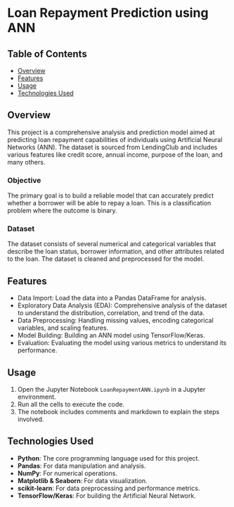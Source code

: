 # Loan Repayment Prediction using ANN

## Table of Contents

- [Overview](#overview)
- [Features](#features)
- [Usage](#usage)
- [Technologies Used](#technologies-used)

## Overview

This project is a comprehensive analysis and prediction model aimed at predicting loan repayment capabilities of individuals using Artificial Neural Networks (ANN). The dataset is sourced from LendingClub and includes various features like credit score, annual income, purpose of the loan, and many others.

### Objective

The primary goal is to build a reliable model that can accurately predict whether a borrower will be able to repay a loan. This is a classification problem where the outcome is binary.

### Dataset

The dataset consists of several numerical and categorical variables that describe the loan status, borrower information, and other attributes related to the loan. The dataset is cleaned and preprocessed for the model.

## Features

- Data Import: Load the data into a Pandas DataFrame for analysis.
- Exploratory Data Analysis (EDA): Comprehensive analysis of the dataset to understand the distribution, correlation, and trend of the data.
- Data Preprocessing: Handling missing values, encoding categorical variables, and scaling features.
- Model Building: Building an ANN model using TensorFlow/Keras.
- Evaluation: Evaluating the model using various metrics to understand its performance.


## Usage

1. Open the Jupyter Notebook `LoanRepaymentANN.ipynb` in a Jupyter environment.
2. Run all the cells to execute the code.
3. The notebook includes comments and markdown to explain the steps involved.

## Technologies Used

- **Python**: The core programming language used for this project.
- **Pandas**: For data manipulation and analysis.
- **NumPy**: For numerical operations.
- **Matplotlib & Seaborn**: For data visualization.
- **scikit-learn**: For data preprocessing and performance metrics.
- **TensorFlow/Keras**: For building the Artificial Neural Network.


